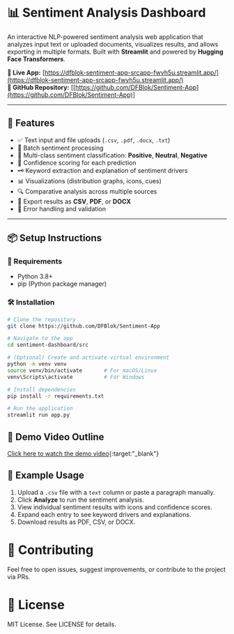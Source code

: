 # 📊 Sentiment Analysis Dashboard

An interactive NLP-powered sentiment analysis web application that analyzes input text or uploaded documents, visualizes results, and allows exporting in multiple formats. Built with **Streamlit** and powered by **Hugging Face Transformers**.

**🔗 Live App:** [https://dfblok-sentiment-app-srcapp-fwvh5u.streamlit.app/](https://dfblok-sentiment-app-srcapp-fwvh5u.streamlit.app/)  
**📁 GitHub Repository:** [[https://github.com/DFBlok/Sentiment-App](https://github.com/DFBlok/Sentiment-App)]

---

## 🚀 Features

- ✅ Text input and file uploads (`.csv`, `.pdf`, `.docx`, `.txt`)
- 🔄 Batch sentiment processing
- 🧠 Multi-class sentiment classification: **Positive**, **Neutral**, **Negative**
- 🎯 Confidence scoring for each prediction
- 🗝️ Keyword extraction and explanation of sentiment drivers
- 📊 Visualizations (distribution graphs, icons, cues)
- 🔍 Comparative analysis across multiple sources
- 🧾 Export results as **CSV**, **PDF**, or **DOCX**
- 🧰 Error handling and validation

---

## 📦 Setup Instructions

### 🔧 Requirements

- Python 3.8+
- pip (Python package manager)

### 🛠 Installation

```bash
# Clone the repository
git clone https://github.com/DFBlok/Sentiment-App

# Navigate to the app
cd sentiment-dashboard/src

# (Optional) Create and activate virtual environment
python -m venv venv
source venv/bin/activate       # For macOS/Linux
venv\Scripts\activate          # For Windows

# Install dependencies
pip install -r requirements.txt

# Run the application
streamlit run app.py

```

## 🎥 Demo Video Outline
[Click here to watch the demo video](https://www.loom.com/share/c34cc2bc243d427fb2fcbdb0d16c0531?sid=7ae036b9-ef58-4cb5-8f1a-6e1d2d64ed75){:target:"_blank"}

## 📘 Example Usage
1. Upload a `.csv` file with a `text` column or paste a paragraph manually.
2. Click **Analyze** to run the sentiment analysis.
3. View individual sentiment results with icons and confidence scores.
4. Expand each entry to see keyword drivers and explanations.
5. Download results as PDF, CSV, or DOCX.

# 🙌 Contributing
Feel free to open issues, suggest improvements, or contribute to the project via PRs.

# 📄 License
MIT License. See LICENSE for details.
